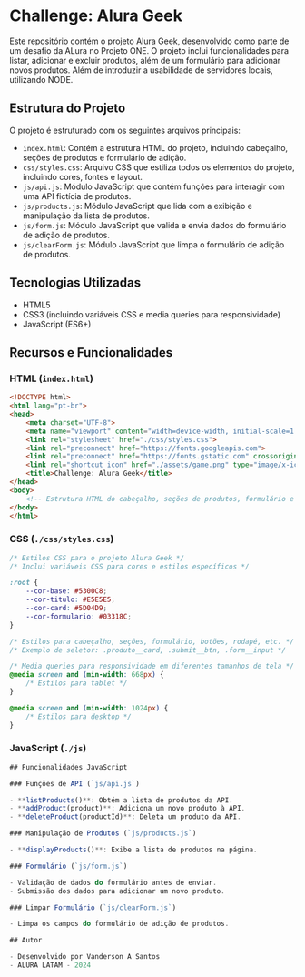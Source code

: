 # Challenge: Alura Geek

Este repositório contém o projeto Alura Geek, desenvolvido como parte de um desafio da ALura no Projeto ONE. O projeto inclui funcionalidades para listar, adicionar e excluir produtos, além de um formulário para adicionar novos produtos. Além de introduzir a usabilidade de servidores locais, utilizando NODE.

## Estrutura do Projeto

O projeto é estruturado com os seguintes arquivos principais:

- `index.html`: Contém a estrutura HTML do projeto, incluindo cabeçalho, seções de produtos e formulário de adição.
- `css/styles.css`: Arquivo CSS que estiliza todos os elementos do projeto, incluindo cores, fontes e layout.
- `js/api.js`: Módulo JavaScript que contém funções para interagir com uma API fictícia de produtos.
- `js/products.js`: Módulo JavaScript que lida com a exibição e manipulação da lista de produtos.
- `js/form.js`: Módulo JavaScript que valida e envia dados do formulário de adição de produtos.
- `js/clearForm.js`: Módulo JavaScript que limpa o formulário de adição de produtos.

## Tecnologias Utilizadas

- HTML5
- CSS3 (incluindo variáveis CSS e media queries para responsividade)
- JavaScript (ES6+)

## Recursos e Funcionalidades

### HTML (`index.html`)

```html
<!DOCTYPE html>
<html lang="pt-br">
<head>
    <meta charset="UTF-8">
    <meta name="viewport" content="width=device-width, initial-scale=1.0">
    <link rel="stylesheet" href="./css/styles.css">
    <link rel="preconnect" href="https://fonts.googleapis.com">
    <link rel="preconnect" href="https://fonts.gstatic.com" crossorigin>
    <link rel="shortcut icon" href="./assets/game.png" type="image/x-icon">
    <title>Challenge: Alura Geek</title>
</head>
<body>
    <!-- Estrutura HTML do cabeçalho, seções de produtos, formulário e rodapé -->
</body>
</html>
```
### CSS (`./css/styles.css`)

```css
/* Estilos CSS para o projeto Alura Geek */
/* Inclui variáveis CSS para cores e estilos específicos */

:root {
    --cor-base: #5300C8;
    --cor-titulo: #E5E5E5;
    --cor-card: #5D04D9;
    --cor-formulario: #03318C;
}

/* Estilos para cabeçalho, seções, formulário, botões, rodapé, etc. */
/* Exemplo de seletor: .produto__card, .submit__btn, .form__input */

/* Media queries para responsividade em diferentes tamanhos de tela */
@media screen and (min-width: 668px) {
    /* Estilos para tablet */
}

@media screen and (min-width: 1024px) {
    /* Estilos para desktop */
}
```

### JavaScript (`./js`)

```js
## Funcionalidades JavaScript

### Funções de API (`js/api.js`)

- **listProducts()**: Obtém a lista de produtos da API.
- **addProduct(product)**: Adiciona um novo produto à API.
- **deleteProduct(productId)**: Deleta um produto da API.

### Manipulação de Produtos (`js/products.js`)

- **displayProducts()**: Exibe a lista de produtos na página.

### Formulário (`js/form.js`)

- Validação de dados do formulário antes de enviar.
- Submissão dos dados para adicionar um novo produto.

### Limpar Formulário (`js/clearForm.js`)

- Limpa os campos do formulário de adição de produtos.

## Autor

- Desenvolvido por Vanderson A Santos
- ALURA LATAM - 2024
```



